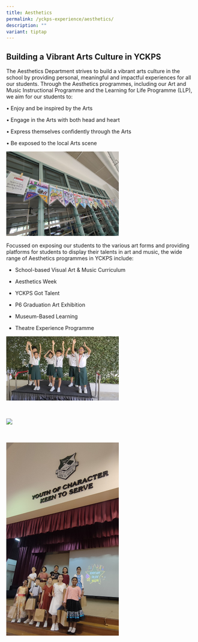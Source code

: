 ```yaml
---
title: Aesthetics
permalink: /yckps-experience/aesthetics/
description: ""
variant: tiptap
---
```

<h2>Building a Vibrant Arts Culture in YCKPS</h2>
<p>The Aesthetics Department strives to build a vibrant arts culture in the
school by providing personal, meaningful and impactful experiences for
all our students. Through the Aesthetics programmes, including our Art
and Music Instructional Programme and the Learning for Life Programme (LLP),
we aim for our students to:</p>
<p>• Enjoy and be inspired by the Arts</p>
<p>• Engage in the Arts with both head and heart</p>
<p>• Express themselves confidently through the Arts</p>
<p>• Be exposed to the local Arts scene</p>
<p></p>
<div class="isomer-image-wrapper">
<img style="width:300px;height:auto;" height="auto" width="100%" src="/images/2023/Aesthetics/img20220805131622%20-%20yu%20xin%20stella.jpg">
</div>
<p>Focussed on exposing our students to the various art forms and providing
platforms for students to display their talents in art and music, the wide
range of Aesthetics programmes in YCKPS include:</p>
<ul data-tight="true" class="tight">
<li>
<p>School-based Visual Art &amp; Music Curriculum</p>
</li>
<li>
<p>Aesthetics Week</p>
</li>
<li>
<p>YCKPS Got Talent</p>
</li>
<li>
<p>P6 Graduation Art Exhibition</p>
</li>
<li>
<p>Museum-Based Learning</p>
</li>
<li>
<p>Theatre Experience Programme</p>
</li>
</ul>
<div class="isomer-image-wrapper">
<img style="width:300px;height:auto;" height="auto" width="100%" src="/images/2023/Aesthetics/mobile%20stage%201%20-%20yu%20xin%20stella.jpg">
</div>
<p>
<br>
</p>
<div class="isomer-image-wrapper">
<img style="width:300px;height:auto;" height="auto" width="100%" src="/images/2023/Aesthetics/music%20-%20p1%20-%20yu%20xin%20stella.jpg">
</div>
<p>
<br>
</p>
<div class="isomer-image-wrapper">
<img style="width:300px;height:auto;" height="auto" width="100%" src="/images/2023/Aesthetics/yckps%20got%20talent%202023%20-%20yu%20xin%20stella.jpg">
</div>
<p></p>